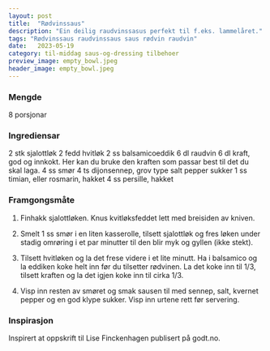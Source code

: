 ```yaml
---
layout: post
title:  "Rødvinssaus"
description: "Ein deilig raudvinssasus perfekt til f.eks. lammelåret."
tags: "Rødvinssaus raudvinssaus saus rødvin raudvin"
date:   2023-05-19
category: til-middag saus-og-dressing tilbehoer
preview_image: empty_bowl.jpeg
header_image: empty_bowl.jpeg
---
```


### Mengde

8 porsjonar

### Ingrediensar

2 stk sjalottløk
2 fedd hvitløk
2 ss balsamicoeddik
6 dl raudvin
6 dl kraft, god og innkokt. Her kan du bruke den kraften som passar best til det du skal laga.
4 ss smør
4 ts dijonsennep, grov type
salt
pepper
sukker
1 ss timian, eller rosmarin, hakket
4 ss persille, hakket

### Framgongsmåte

1. Finhakk sjalottløken. Knus kvitløksfeddet lett med breisiden av kniven.

2. Smelt 1 ss smør i en liten kasserolle, tilsett sjalottløk og fres løken under stadig omrøring i et par minutter til den blir myk og gyllen (ikke stekt).

3. Tilsett hvitløken og la det frese videre i et lite minutt. Ha i balsamico og la eddiken koke helt inn før du tilsetter rødvinen. La det koke inn til 1/3, tilsett kraften og la det igjen koke inn til cirka 1/3.

4. Visp inn resten av smøret og smak sausen til med sennep, salt, kvernet pepper og en god klype sukker. Visp inn urtene rett før servering.

### Inspirasjon

Inspirert at oppskrift til Lise Finckenhagen publisert på godt.no.

<!-- ### Forbetringspotensiale -->